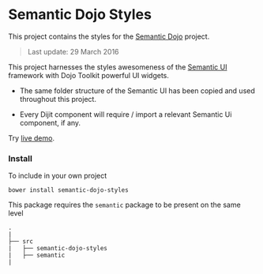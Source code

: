 # Semantic Dojo Styles

This project contains the styles for the [Semantic Dojo](https://github.com/websemantics/semantic-dojo) project.

> Last update:  29 March 2016

This project harnesses the styles awesomeness of the [Semantic UI](http://semantic-ui.com) framework with Dojo Toolkit powerful UI widgets.

- The same folder structure of the Semantic UI has been copied and used throughout this project.

- Every Dijit component will require / import a relevant Semantic Ui component, if any.

Try [live demo](http://websemantics.github.io/semantic-dojo).

### Install

To include in your own project
```
bower install semantic-dojo-styles
```

This package requires the `semantic` package to be present on the same level
```
.
|
├── src
|   ├── semantic-dojo-styles
|   ├── semantic
|

```
